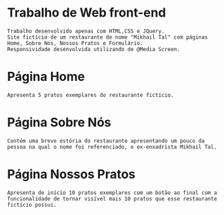 # Trabalho de Web front-end
    Trabalho desenvolvido apenas com HTML,CSS e JQuery.
    Site fictício de um restaurante de nome "Mikhail Tal" com páginas Home, Sobre Nós, Nossos Pratos e Formulário.  
    Responsividade desenvolvida utilizando de @Media Screen.
    
# Página Home
    Apresenta 5 pratos exemplares do restaurante fictício.

# Página Sobre Nós
    Contém uma breve estória do restaurante apresentando um pouco da pessoa na qual o nome foi referenciado, o ex-enxadrista Mikhail Tal.

# Página Nossos Pratos
    Apresenta de início 10 pratos exemplares com um botão ao final com a funcionalidade de tornar visível mais 10 pratos que esse restaurante fictício possui.
